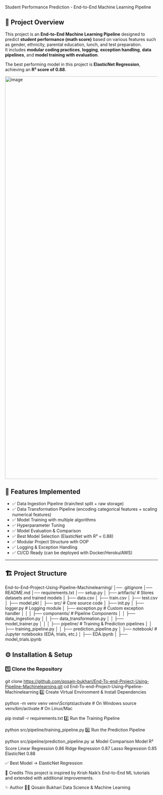 

Student Performance Prediction - End-to-End Machine Learning Pipeline

## 📌 Project Overview
This project is an **End-to-End Machine Learning Pipeline** designed to predict **student performance (math score)** based on various features such as gender, ethnicity, parental education, lunch, and test preparation.  
It includes **modular coding practices**, **logging**, **exception handling**, **data pipelines**, and **model training with evaluation**.

The best performing model in this project is **ElasticNet Regression**, achieving an **R² score of 0.88**.


<img width="1920" height="1321" alt="image" src="https://github.com/user-attachments/assets/01eea25b-c20f-4efd-8ce5-d96be7df74ff" />

## 🚀 Features Implemented
- ✅ Data Ingestion Pipeline (train/test split + raw storage)
- ✅ Data Transformation Pipeline (encoding categorical features + scaling numerical features)
- ✅ Model Training with multiple algorithms
- ✅ Hyperparameter Tuning
- ✅ Model Evaluation & Comparison
- ✅ Best Model Selection (ElasticNet with R² = 0.88)
- ✅ Modular Project Structure with OOP
- ✅ Logging & Exception Handling
- ✅ CI/CD Ready (can be deployed with Docker/Heroku/AWS)

---

## 🏗 Project Structure
End-to-End-Project-Using-Pipeline-Machinelearning/
│── .gitignore
│── README.md
│── requirements.txt
│── setup.py
│
├── artifacts/ # Stores datasets and trained models
│ ├── data.csv
│ ├── train.csv
│ ├── test.csv
│ ├── model.pkl
│
├── src/ # Core source code
│ ├── init.py
│ ├── logger.py # Logging module
│ ├── exception.py # Custom exception handler
│ │
│ ├── components/ # Pipeline Components
│ │ ├── data_ingestion.py
│ │ ├── data_transformation.py
│ │ ├── model_trainer.py
│ │
│ ├── pipeline/ # Training & Prediction pipelines
│ │ ├── training_pipeline.py
│ │ ├── prediction_pipeline.py
│
├── notebook/ # Jupyter notebooks (EDA, trials, etc.)
│ ├── EDA.ipynb
│ ├── model_trials.ipynb

## ⚙️ Installation & Setup
### 1️⃣ Clone the Repository

git clone https://github.com/qosain-bukhari/End-To-end-Project-Using-Pipeline-Machinelearning.git
cd End-To-end-Project-Using-Pipeline-Machinelearning
2️⃣ Create Virtual Environment & Install Dependencies

python -m venv venv
venv\\Scripts\\activate      # On Windows
source venv/bin/activate    # On Linux/Mac

pip install -r requirements.txt
3️⃣ Run the Training Pipeline

python src/pipeline/training_pipeline.py
4️⃣ Run the Prediction Pipeline

python src/pipeline/prediction_pipeline.py
📊 Model Comparison
Model	R² Score
Linear Regression	0.86
Ridge Regression	0.87
Lasso Regression	0.85
ElasticNet	0.88

✅ Best Model → ElasticNet Regression

🙌 Credits
This project is inspired by Krish Naik’s End-to-End ML tutorials and extended with additional improvements.

✨ Author
👨‍💻 Qosain Bukhari
Data Science & Machine Learning



